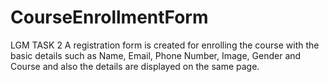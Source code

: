 # CourseEnrollmentForm
LGM TASK 2
A registration form is created for enrolling the course with the basic details such as Name, Email, Phone Number, Image, Gender and Course
and also the details are displayed on the same page.  
